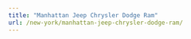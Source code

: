 ```yaml
---
title: "Manhattan Jeep Chrysler Dodge Ram"
url: /new-york/manhattan-jeep-chrysler-dodge-ram/
---
```

